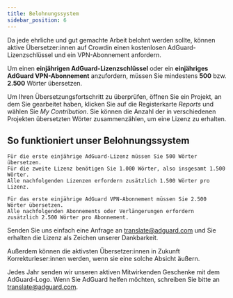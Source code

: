 ```yaml
---
title: Belohnungssystem
sidebar_position: 6
---
```


Da jede ehrliche und gut gemachte Arbeit belohnt werden sollte, können aktive Übersetzer:innen auf Crowdin einen kostenlosen AdGuard-Lizenzschlüssel und ein VPN-Abonnement anfordern.

Um einen **einjährigen AdGuard-Lizenzschlüssel** oder ein **einjähriges AdGuard VPN-Abonnement** anzufordern, müssen Sie mindestens **500** bzw. **2.500** Wörter übersetzen.

Um Ihren Übersetzungsfortschritt zu überprüfen, öffnen Sie ein Projekt, an dem Sie gearbeitet haben, klicken Sie auf die Registerkarte *Reports* und wählen Sie *My Contribution*. Sie können die Anzahl der in verschiedenen Projekten übersetzten Wörter zusammenzählen, um eine Lizenz zu erhalten.

## So funktioniert unser Belohnungssystem

```text
Für die erste einjährige AdGuard-Lizenz müssen Sie 500 Wörter übersetzen.
Für die zweite Lizenz benötigen Sie 1.000 Wörter, also insgesamt 1.500 Wörter.
Alle nachfolgenden Lizenzen erfordern zusätzlich 1.500 Wörter pro Lizenz.

Für das erste einjährige AdGuard VPN-Abonnement müssen Sie 2.500 Wörter übersetzen.
Alle nachfolgenden Abonnements oder Verlängerungen erfordern zusätzlich 2.500 Wörter pro Abonnement.

```

Senden Sie uns einfach eine Anfrage an [translate@adguard.com](mailto:translate@adguard.com) und Sie erhalten die Lizenz als Zeichen unserer Dankbarkeit.

Außerdem können die aktivsten Übersetzer:innen in Zukunft Korrekturleser:innen werden, wenn sie eine solche Absicht äußern.

Jedes Jahr senden wir unseren aktiven Mitwirkenden Geschenke mit dem AdGuard-Logo. Wenn Sie AdGuard helfen möchten, schreiben Sie bitte an [translate@adguard.com](mailto:translate@adguard.com).
